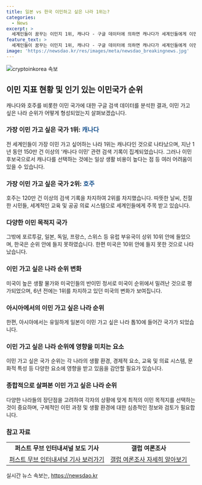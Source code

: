```yaml
---
title: 일본 vs 한국 이민하고 싶은 나라 1위는?
categories:
  - News
excerpt: >
  세계인들이 꿈꾸는 이민지 1위, 캐나다 - 구글 데이터에 의하면 캐나다가 세계인들에게 이민지로써 가장 인기 있는 나라로 나타났다. 그러나 이민 생활은 예상대로 쉽지 않으며, 특히 밴쿠버와 토론토는 높은 물가로 고통받는다. 미국은 높은 생활비와 반이민 정서로 인해 상위권 밖으로 밀려났다. 한편, 호주와 뉴질랜드 등 다른 국가들도 뜨거운 관심을 받고 있다. 이에 반해 북유럽 국가들은 긴 겨울로 순위 안에 들지 못했다. 일본은 아시아에서 유일하게 이민지 순위 안에 들었다.
feature_text: >
  세계인들이 꿈꾸는 이민지 1위, 캐나다 - 구글 데이터에 의하면 캐나다가 세계인들에게 이민지로써 가장 인기 있는 나라로 나타났다. 그러나 이민 생활은 예상대로 쉽지 않으며, 특히 밴쿠버와 토론토는 높은 물가로 고통받는다. 미국은 높은 생활비와 반이민 정서로 인해 상위권 밖으로 밀려났다. 한편, 호주와 뉴질랜드 등 다른 국가들도 뜨거운 관심을 받고 있다. 이에 반해 북유럽 국가들은 긴 겨울로 순위 안에 들지 못했다. 일본은 아시아에서 유일하게 이민지 순위 안에 들었다.
image: 'https://newsdao.kr/res/images/meta/newsdao_breakingnews.jpg'
---
```


<p><img src="https://newsdao.kr/res/images/meta/newsdao_breakingnews.jpg" alt="cryptoinkorea 속보" /></p>

<h2 data-ke-size="size26">이민 지표 현황 및 인기 있는 이민국가 순위</h2>

<p data-ke-size="size16">캐나다와 호주를 비롯한 이민 국가에 대한 구글 검색 데이터를 분석한 결과, 이민 가고 싶은 나라 순위가 어떻게 형성되었는지 살펴보겠습니다.</p>

<h3>가장 이민 가고 싶은 국가 1위: <b><span style="color: #1a5490;">캐나다</span></b></h3>

<p data-ke-size="size16">전 세계인들이 가장 이민 가고 싶어하는 나라 1위는 캐나다인 것으로 나타났으며, 지난 1년 동안 150만 건 이상의 ‘캐나다 이민’ 관련 검색 기록이 집계되었습니다. 그러나 이민 후보국으로서 캐나다를 선택하는 것에는 일상 생활 비용이 높다는 점 등 여러 어려움이 있을 수 있습니다.</p>

<h3>가장 이민 가고 싶은 국가 2위: <b><span style="color: #1a5490;">호주</span></b></h3>

<p data-ke-size="size16">호주는 120만 건 이상의 검색 기록을 차지하여 2위를 차지했습니다. 따뜻한 날씨, 친절한 시민들, 세계적인 교육 및 공공 의료 시스템으로 세계인들에게 주목 받고 있습니다.</p>

<h3>다양한 이민 목적지 국가</h3>

<p data-ke-size="size16">그밖에 포르투갈, 일본, 독일, 프랑스, 스위스 등 유럽 부유국이 상위 10위 안에 들었으며, 한국은 순위 안에 들지 못하였습니다. 한편 미국은 10위 안에 들지 못한 것으로 나타났습니다.</p>

<h3>이민 가고 싶은 나라 순위 변화</h3>

<p data-ke-size="size16">미국이 높은 생활 물가와 미국인들의 반이민 정서로 미국이 순위에서 밀려난 것으로 평가되었으며, 6년 전에는 1위를 차지하고 있던 미국의 변화가 보여집니다.</p>

<h3>아시아에서의 이민 가고 싶은 나라 순위</h3>

<p data-ke-size="size16">한편, 아시아에서는 유일하게 일본이 이민 가고 싶은 나라 톱10에 들어간 국가가 되었습니다.</p>

<h3>이민 가고 싶은 나라 순위에 영향을 미치는 요소</h3>

<p data-ke-size="size16">이민 가고 싶은 국가 순위는 각 나라의 생활 환경, 경제적 요소, 교육 및 의료 시스템, 문화적 특성 등 다양한 요소에 영향을 받고 있음을 감안할 필요가 있습니다.</p>

<h3>종합적으로 살펴본 이민 가고 싶은 나라 순위</h3>

<p data-ke-size="size16">다양한 나라들의 장단점을 고려하여 각자의 상황에 맞게 최적의 이민 목적지를 선택하는 것이 중요하며, 구체적인 이민 과정 및 생활 환경에 대한 심층적인 정보와 검토가 필요합니다.</p>

<h3>참고 자료</h3>

<table>
    <tbody>
        <tr>
            <td style="text-align: center; height: 17px;"><b>퍼스트 무브 인터내셔널 보도 기사</b></td>
        <td style="text-align: center; height: 17px;"><b>갤럽 여론조사</b></td>
    </tr>
        <tr>
            <td style="text-align: center; height: 17px;"><a href="https://example.com">퍼스트 무브 인터내셔널 기사 보러가기</a></td>
            <td style="text-align: center; height: 17px;"><a href="https://example.com">갤럽 여론조사 자세히 알아보기</a></td>
    </tr>
    </tbody>
</table>
실시간 뉴스 속보는, <a href="https://newsdao.kr" rel="dofollow">https://newsdao.kr</a>


